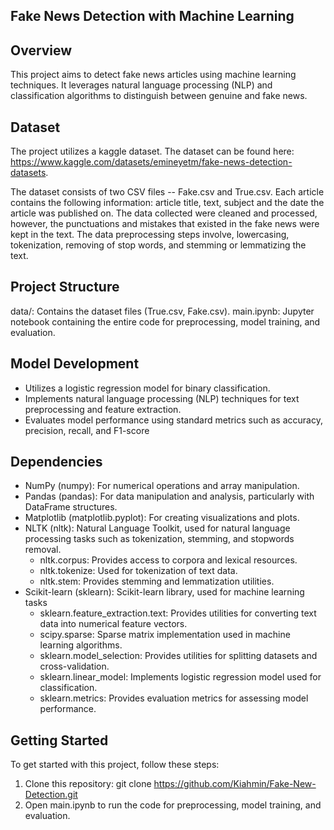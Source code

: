 ## Fake News Detection with Machine Learning
## Overview
This project aims to detect fake news articles using machine learning techniques. It leverages natural language processing (NLP) and classification algorithms to distinguish between genuine and fake news.

## Dataset

The project utilizes a kaggle dataset. The dataset can be found here: https://www.kaggle.com/datasets/emineyetm/fake-news-detection-datasets. 

The dataset consists of two CSV files -- Fake.csv and True.csv. Each article contains the following information: article title, text, subject and the date the article was published on. The data collected were cleaned and processed, however, the punctuations and mistakes that existed in the fake news were kept in the text.
The data preprocessing steps involve, lowercasing, tokenization, removing of stop words, and stemming or lemmatizing the text.

## Project Structure
data/: Contains the dataset files (True.csv, Fake.csv).
main.ipynb: Jupyter notebook containing the entire code for preprocessing, model training, and evaluation.

## Model Development
- Utilizes a logistic regression model for binary classification.
- Implements natural language processing (NLP) techniques for text preprocessing and feature extraction.
- Evaluates model performance using standard metrics such as accuracy, precision, recall, and F1-score

## Dependencies
- NumPy (numpy): For numerical operations and array manipulation.
- Pandas (pandas): For data manipulation and analysis, particularly with DataFrame structures.
- Matplotlib (matplotlib.pyplot): For creating visualizations and plots.
- NLTK (nltk): Natural Language Toolkit, used for natural language processing tasks such as tokenization, stemming, and stopwords removal.
  - nltk.corpus: Provides access to corpora and lexical resources.
  - nltk.tokenize: Used for tokenization of text data.
  - nltk.stem: Provides stemming and lemmatization utilities.
- Scikit-learn (sklearn): Scikit-learn library, used for machine learning tasks
  - sklearn.feature_extraction.text: Provides utilities for converting text data into numerical feature vectors.
  - scipy.sparse: Sparse matrix implementation used in machine learning algorithms.
  - sklearn.model_selection: Provides utilities for splitting datasets and cross-validation.
  - sklearn.linear_model: Implements logistic regression model used for classification.
  - sklearn.metrics: Provides evaluation metrics for assessing model performance.

## Getting Started
To get started with this project, follow these steps:
1. Clone this repository: git clone https://github.com/Kiahmin/Fake-New-Detection.git
2. Open main.ipynb to run the code for preprocessing, model training, and evaluation.

